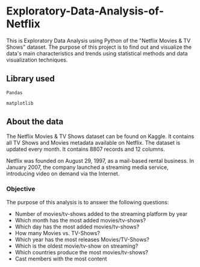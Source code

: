 # Exploratory-Data-Analysis-of-Netflix

This is Exploratory Data Analysis using Python of the "Netflix Movies &amp; TV Shows" dataset. The purpose of this project is to find out and visualize the data's main characteristics and trends using statistical methods and data visualization techniques.

## Library used
```````
Pandas

matplotlib

`````````` 

## About the data
The Netflix Movies & TV Shows dataset can be found on Kaggle. It contains all TV Shows and Movies metadata available on Netflix. The dataset is updated every month. It contains 8807 records and 12 columns.

Netflix was founded on August 29, 1997, as a mail-based rental business. In January 2007, the company launched a streaming media service, introducing video on demand via the Internet.

### Objective
The purpose of this analysis is to answer the following questions:

- Number of movies/tv-shows added to the streaming platform by year
- Which month has the most added movies/tv-shows?
- Which day has the most added movies/tv-shows?
- How many Movies vs. TV-Shows?
- Which year has the most releases Movies/TV-Shows?
- Which is the oldest movie/tv-show on streaming?
- Which countries produce the most movies/tv-shows?
- Cast members with the most content
